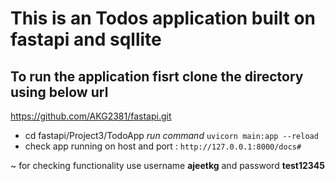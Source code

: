 # This is an Todos application built on fastapi and sqllite
## To run the application fisrt clone the directory using below url
https://github.com/AKG2381/fastapi.git
- cd fastapi/Project3/TodoApp
  *run command*
  `uvicorn main:app --reload`
- check app running on host and port : `http://127.0.0.1:8000/docs#`

 ~ for checking functionality use username **ajeetkg** and password **test12345**
